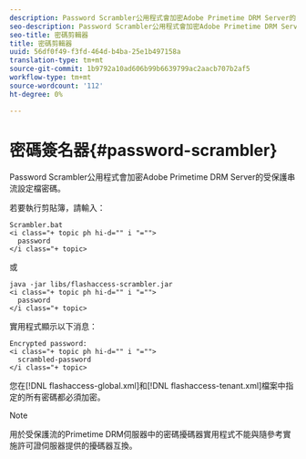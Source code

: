 ```yaml
---
description: Password Scrambler公用程式會加密Adobe Primetime DRM Server的受保護串流設定檔密碼。
seo-description: Password Scrambler公用程式會加密Adobe Primetime DRM Server的受保護串流設定檔密碼。
seo-title: 密碼剪輯器
title: 密碼剪輯器
uuid: 56df0f49-f3fd-464d-b4ba-25e1b497158a
translation-type: tm+mt
source-git-commit: 1b9792a10ad606b99b6639799ac2aacb707b2af5
workflow-type: tm+mt
source-wordcount: '112'
ht-degree: 0%

---
```



# 密碼簽名器{#password-scrambler}

Password Scrambler公用程式會加密Adobe Primetime DRM Server的受保護串流設定檔密碼。

若要執行剪貼簿，請輸入：

```
Scrambler.bat  
<i class="+ topic ph hi-d="" i "="">
  password 
</i class="+ topic>
```

或

```
java -jar libs/flashaccess-scrambler.jar  
<i class="+ topic ph hi-d="" i "="">
  password  
</i class="+ topic>
```

實用程式顯示以下消息：

```
Encrypted password:  
<i class="+ topic ph hi-d="" i "="">
  scrambled-password 
</i class="+ topic>
```

您在[!DNL flashaccess-global.xml]和[!DNL flashaccess-tenant.xml]檔案中指定的所有密碼都必須加密。

>[!NOTE]
>
>用於受保護流的Primetime DRM伺服器中的密碼擾碼器實用程式不能與隨參考實施許可證伺服器提供的擾碼器互換。